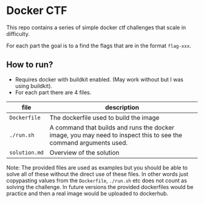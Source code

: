 # Docker CTF
This repo contains a series of simple docker ctf challenges that scale in difficulty. 

For each part the goal is to a find the flags that are in the format `flag-xxx`.

## How to run?
- Requires docker with buildkit enabled. (May work without but I was using buildkit).
- For each part there are 4 files.  


| file | description |
| ----- | ------ |
`Dockerfile` |The dockerfile used to build the image
|`./run.sh` | A command that builds and runs the docker image, you may need to inspect this to see the command arguments used. 
|`solution.md` | Overview of the solution

Note: The provided files are used as examples but you should be able to solve all of these without the direct use of these files. In other words just copypasting values from the `Dockerfile`, `./run.sh` etc does not count as solving the challenge. In future versions the provided dockerfiles would be practice and then a real image would be uploaded to dockerhub. 